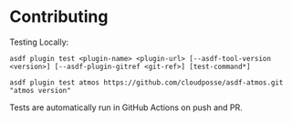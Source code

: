 # Contributing

Testing Locally:

```shell
asdf plugin test <plugin-name> <plugin-url> [--asdf-tool-version <version>] [--asdf-plugin-gitref <git-ref>] [test-command*]

asdf plugin test atmos https://github.com/cloudposse/asdf-atmos.git "atmos version"
```

Tests are automatically run in GitHub Actions on push and PR.
